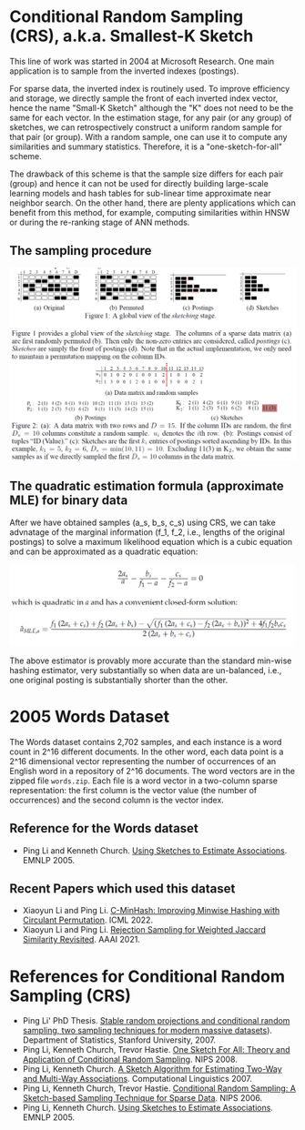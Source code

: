 # Conditional Random Sampling (CRS), a.k.a. Smallest-K Sketch 

This line of work was started in 2004 at Microsoft Research. One main application is to sample from the inverted indexes (postings). 

For sparse data, the inverted index is routinely used. To improve efficiency and storage, we directly sample the front of each inverted index vector, hence the name "Small-K Sketch" although the "K" does not need to be the same for each vector. In the estimation stage, for any pair (or any group) of sketches, we can retrospectively construct a uniform random sample for that pair (or group). With a random sample, one can use it to compute any similarities and summary statistics. Therefore, it is a "one-sketch-for-all" scheme. 

The drawback of this scheme is that the sample size differs for each pair (group) and hence it can not be used for directly building large-scale learning models and hash tables for sub-linear time approximate near neighbor search. On the other hand, there are plenty applications which can benefit from this method, for example, computing similarities within HNSW or during the re-ranking stage of ANN methods. 

## The sampling procedure

<img src="img/NIPS2006.png" width="800"/> 


## The quadratic estimation formula (approximate MLE) for binary data

After we have obtained samples (a_s, b_s, c_s) using CRS, we can take advnatage of the marginal information (f_1, f_2, i.e., lengths of the original postings) to solve a maximum likelihood equation which is a cubic equation and can be approximated as a quadratic equation: 

<img src="img/EMNLP2005.png" width="500"/> 

The above estimator is provably more accurate than the standard min-wise hashing estimator, very substantially so when data are un-balanced, i.e., one original posting is substantially shorter than the other. 

# 2005 Words Dataset
The Words dataset contains 2,702 samples, and each instance is a word count in 2^16 different documents. In the other word, each data point is a 2^16 dimensional vector representing the number of occurrences of an English word in a repository of 2^16 documents. 
The word vectors are in the zipped file `words.zip`. Each file is a word vector in a two-column sparse representation: the first column is the vector value (the number of occurrences) and the second column is the vector index.

## Reference for the Words dataset
* Ping Li and Kenneth Church. [Using Sketches to Estimate Associations](https://aclanthology.org/H05-1089.pdf). EMNLP 2005.

## Recent Papers which used this dataset
* Xiaoyun Li and Ping Li. [C-MinHash: Improving Minwise Hashing with Circulant Permutation](https://proceedings.mlr.press/v162/li22m/li22m.pdf). ICML 2022.
* Xiaoyun Li and Ping Li. [Rejection Sampling for Weighted Jaccard Similarity Revisited](https://ojs.aaai.org/index.php/AAAI/article/view/16543/16350). AAAI 2021.


# References for Conditional Random Sampling (CRS) 
* Ping Li' PhD Thesis. [Stable random projections and conditional random sampling, two sampling techniques for modern massive datasets](https://hastie.su.domains/THESES/pingli_thesis.pdf)). Department of Statistics, Stanford University, 2007.
* Ping Li, Kenneth Church, Trevor Hastie. [One Sketch For All: Theory and Application of Conditional Random Sampling](https://proceedings.neurips.cc/paper/2008/file/fe7ee8fc1959cc7214fa21c4840dff0a-Paper.pdf). NIPS 2008.
* Ping Li, Kenneth Church. [A Sketch Algorithm for Estimating Two-Way and Multi-Way Associations](https://aclanthology.org/J07-3003.pdf). Computational Linguistics 2007.
* Ping Li, Kenneth Church, Trevor Hastie. [Conditional Random Sampling: A Sketch-based Sampling Technique for Sparse Data](https://proceedings.neurips.cc/paper/2006/file/aa6b7ad9d68bf3443c35d23de844463b-Paper.pdf). NIPS 2006.
* Ping Li, Kenneth Church. [Using Sketches to Estimate Associations](https://aclanthology.org/H05-1089.pdf). EMNLP 2005.
